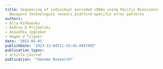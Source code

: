 ```yaml
---
title: Sequencing of individual barcoded cDNAs using Pacific Biosciences and Oxford
  Nanopore Technologies reveals platform-specific error patterns
authors:
- Alla Mikheenko
- Andrey D Prjibelski
- Anoushka Joglekar
- Hagen U Tilgner
date: '2022-01-01'
publishDate: '2023-11-04T11:15:43.445749Z'
publication_types:
- article-journal
publication: '*Genome Research*'
---
```

